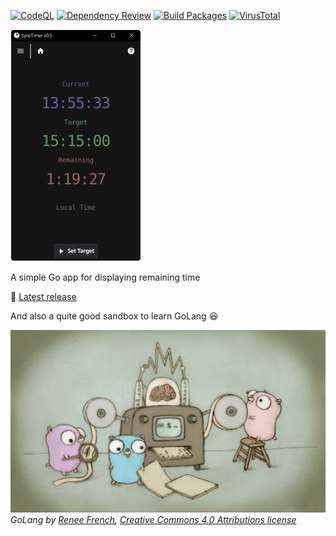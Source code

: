[![CodeQL](https://github.com/zwk-app/SyncTimer/actions/workflows/codeql.yml/badge.svg)](https://github.com/zwk-app/SyncTimer/actions/workflows/codeql.yml)
[![Dependency Review](https://github.com/zwk-app/SyncTimer/actions/workflows/dependency-review.yml/badge.svg)](https://github.com/zwk-app/SyncTimer/actions/workflows/dependency-review.yml)
[![Build Packages](https://github.com/zwk-app/SyncTimer/actions/workflows/build.yml/badge.svg)](https://github.com/zwk-app/SyncTimer/actions/workflows/build.yml)
[![VirusTotal](https://github.com/zwk-app/SyncTimer/actions/workflows/virustotal.yml/badge.svg)](https://github.com/zwk-app/SyncTimer/actions/workflows/virustotal.yml)

![SyncTimer screenshot](./res/SyncTimer.screenshot.small.png)

A simple Go app for displaying remaining time

:floppy_disk: [Latest release](https://github.com/zwk-app/SyncTimer/releases/latest)

And also a quite good sandbox to learn GoLang :satisfied:

![SyncTimer screenshot](./res/GoLang.Renee.French.Creative.Commons.4.0.Attributions.license.jpg)
*GoLang by [Renee French](https://reneefrench.blogspot.com/), [Creative Commons 4.0 Attributions license](https://creativecommons.org/licenses/by/4.0/)*
